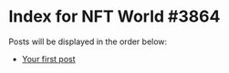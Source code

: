 # Index for NFT World #3864
Posts will be displayed in the order below:

- [Your first post](./001-first.md)

